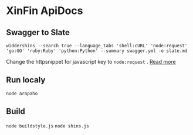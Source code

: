 # XinFin ApiDocs

## Swagger to Slate

```
widdershins --search true --language_tabs 'shell:cURL' 'node:request' 'go:GO' 'ruby:Ruby' 'python:Python' --summary swagger.yml -o slate.md
```

Change the httpsnippet for javascript key to `node:request` . [Read more](https://github.com/Kong/httpsnippet/tree/master/src/targets)

## Run localy

`node arapaho`

## Build

`node buildstyle.js`
`node shins.js`